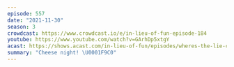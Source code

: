 ```yaml
---
episode: 557
date: "2021-11-30"
season: 3
crowdcast: https://www.crowdcast.io/e/in-lieu-of-fun-episode-184
youtube: https://www.youtube.com/watch?v=GArhDp5xtgY
acast: https://shows.acast.com/in-lieu-of-fun/episodes/wheres-the-lie-cheese-night
summary: "Cheese night! \U0001F9C0"
---
```

